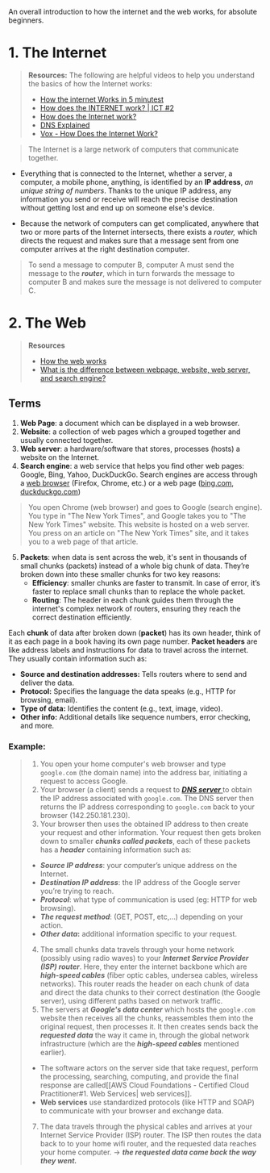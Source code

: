 An overall introduction to how the internet and the web works, for absolute beginners. 
# 1. The Internet 
> **Resources:**
> The following are helpful videos to help you understand the basics of how the Internet works: 
>  
> - [How the internet Works in 5 minutest](https://www.youtube.com/watch?v=7_LPdttKXPc&t=46s)
> - [How does the INTERNET work? | ICT #2](https://www.youtube.com/watch?v=x3c1ih2NJEg) 
> - [How does the Internet work?](https://developer.mozilla.org/en-US/docs/Learn/Common_questions/Web_mechanics/How_does_the_Internet_work) 
> - [DNS Explained](https://www.youtube.com/watch?v=72snZctFFtA&t=45s) 
> - [Vox - How Does the Internet Work?](https://www.youtube.com/watch?v=TNQsmPf24go) 

>The Internet is a large network of computers that communicate together. 

* Everything that is connected to the Internet, whether a server, a computer, a mobile phone, anything, is identified by an **IP address**, *an unique string of numbers*. Thanks to the unique IP address, any information you send or receive will reach the precise destination without getting lost and end up on someone else's device. 

* Because the network of computers can get complicated, anywhere that two or more parts of the Internet intersects, there exists a *router,* which directs the request and makes sure that a message sent from one computer arrives at the right destination computer.

> To send a message to computer B, computer A must send the message to the ***router***, which in turn forwards the message to computer B and makes sure the message is not delivered to computer C.
# 2. The Web
> **Resources**
> - [How the web works](https://developer.mozilla.org/en-US/docs/Learn/Getting_started_with_the_web/How_the_Web_works#clients_and_servers) 
> - [What is the difference between webpage, website, web server, and search engine?](https://developer.mozilla.org/en-US/docs/Learn/Common_questions/Web_mechanics/Pages_sites_servers_and_search_engines) 
## Terms
1. **Web Page**: a document which can be displayed in a web browser. 
2. **Website**: a collection of web pages which a grouped together and usually connected together. 
3. **Web server**: a hardware/software that stores, processes (hosts) a website on the Internet. 
4. **Search engine**: a web service that helps you find other web pages: Google, Bing, Yahoo, DuckDuckGo. Search engines are access through a [web browser](https://www.youtube.com/watch?v=BrXPcaRlBqo) (Firefox, Chrome, etc.) or a web page ([bing.com](https://www.bing.com/), [duckduckgo.com](https://duckduckgo.com/))
> You open Chrome (web browser) and goes to Google (search engine). You type in "The New York Times", and Google takes you to "The New York Times" website. This website is hosted on a web server. You press on an article on "The New York Times" site, and it takes you to a web page of that article. 

5. **Packets**: when data is sent across the web, it's sent in thousands of small chunks (packets) instead of a whole big chunk of data. They’re broken down into these smaller chunks for two key reasons: 
	* **Efficiency**: smaller chunks are faster to transmit. In case of error, it’s faster to replace small chunks than to replace the whole packet. 
	* **Routing**: The header in each chunk guides them through the internet's complex network of routers, ensuring they reach the correct destination efficiently.

Each **chunk** of data after broken down (**packet**) has its own header, think of it as each page in a book having its own page number.
**Packet headers** are like address labels and instructions for data to travel across the internet. They usually contain information such as: 
- **Source and destination addresses:** Tells routers where to send and deliver the data.
- **Protocol:** Specifies the language the data speaks (e.g., HTTP for browsing, email).
- **Type of data:** Identifies the content (e.g., text, image, video).
- **Other info:** Additional details like sequence numbers, error checking, and more.
### Example:
> 1. You open your home computer's web browser and type `google.com` (the domain name) into the address bar, initiating a request to access Google.
> 2. Your browser (a client) sends a request to [***DNS server*** ](https://developer.mozilla.org/en-US/docs/Learn/Common_questions/Web_mechanics/What_is_a_domain_name#how_does_a_dns_request_work)to obtain the IP address associated with `google.com`. The DNS server then returns the IP address corresponding to `google.com` back to your browser (142.250.181.230). 
> 3. Your browser then uses the obtained IP address to then create your request and other information. Your request then gets broken down to smaller ***chunks called packets***, each of these packets has a ***header*** containing information such as: 
> 	* ***Source IP address***: your computer’s unique address on the Internet. 
> 	* ***Destination IP address***: the IP address of the Google server you’re trying to reach. 
> 	* ***Protocol***: what type of communication is used (eg: HTTP for web browsing).
> 	* ***The request method***: (GET, POST, etc,…) depending on your action. 
> 	* ***Other data*:** additional information specific to your request. 
> 4. The small chunks data travels through your home network (possibly using radio waves) to your ***Internet Service Provider (ISP) router***. Here, they enter the internet backbone which are ***high-speed cables*** (fiber optic cables, undersea cables, wireless networks). 
> This router reads the header on each chunk of data and direct the data chunks to their correct destination (the Google server), using different paths based on network traffic. 
> 6. The servers at ***Google's data center*** which hosts the `google.com` website then receives all the chunks, reassembles them into the original request, then processes it. It then creates sends back the ***requested data*** the way it came in, through the global network infrastructure (which are the ***high-speed cables*** mentioned earlier). 
> 	* The software actors on the server side that take request, perform the processing, searching, computing, and provide the final response are called[[AWS Cloud Foundations -  Certified Cloud Practitioner#1. Web Services| web services]].
> 	* **Web services** use standardized protocols (like HTTP and SOAP) to communicate with your browser and exchange data.
> 7. The data travels through the physical cables and arrives at your Internet Service Provider (ISP) router. The ISP then routes the data back to to your home wifi router, and the requested data reaches your home computer. 
> → ***the requested data came back the way they went.*** 